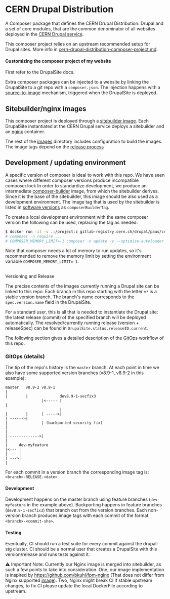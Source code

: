 # CERN Drupal Distribution

A Composer package that defines the CERN Drupal Distribution: Drupal and a set of core modules,
that are the common denominator of all websites deployed in the [CERN Drupal service](https://drupal.cern.ch).

This composer project relies on an upstream recommended setup for Drupal sites.
More info in [cern-drupal-distribution-composer-project.md](cern-drupal-distribution-composer-project.md).

#### Customizing the composer project of my website

First refer to the DrupalSite docs.

Extra composer packages can be injected to a website by linking the DrupalSite to a git repo with a `composer.json`.
The injection happens with a [source-to-image](images/s2i) mechanism, triggered when the DrupalSite is deployed.

## Sitebuilder/nginx images

This composer project is deployed through a [sitebuilder image](images/Dockerfile-sitebuilder).
Each DrupalSite instantiated at the CERN Drupal service deploys a sitebuilder and an [nginx](images/nginx/Dockerfile) container.

The rest of the [images](images) directory includes configuration to build the images.
The image tags depend on the [release process](#release)

## Development / updating environment

A specific version of composer is ideal to work with this repo. We have seen cases where different composer versions produce incompatible composer.lock
In order to standardize development, we produce an intermediate [composer-builder](images/Dockerfile-composerbuilder) image, from which the sitebuilder derives.
Since it is the base of the sitebuilder, this image should be also used as a development environment.
The image tag that is used by the sitebuilder is listed in [software versions](images/softwareVersions) as `composerBuilderTag`.

To create a local development environment with the same composer version the following can be used, replacing the tag as needed:

```bash
$ docker run -it -v .:/project:z gitlab-registry.cern.ch/drupal/paas/cern-drupal-distribution/composer-builder:v9.2-1-RELEASE-2021.11.04T14-02-53Z
# composer -n require ...
# COMPOSER_MEMORY_LIMIT=-1 composer -n update -v --optimize-autoloader --with-dependencies
```

Note that composer needs a lot of memory to run updates, so it's recommended to remove the memory limit
by setting the environment variable `COMPOSER_MEMORY_LIMIT=-1`.

## <h2 id="release"></h2> Versioning and Release

The precise contents of the images currently running a Drupal site can be linked to this repo.
Each branch in this repo starting with the letter `v*` is a stable version branch.
The branch's name corresponds to the `spec.version.name` field in the DrupalSite.

For a standard user, this is all that is needed to instantiate the Drupal site: the latest release (commit)
of the specified branch will be deployed automatically.
The resolved/currently running release (version + releaseSpec) can be found in `DrupalSite.status.releaseID.current`.

The following section gives a detailed description of the GitOps workflow of this repo.

### GitOps (details)

The tip of the repo's history is the `master` branch.
At each point in time we also have some supported version branches (v8.9-1, v8.9-2 in this example):

```
master   v8.9-2 v8.9-1
|
|        |              dev8.9-1-secfix3
                |<----- |
|
                        |
|        |      | ----->|
| ------>|
|               | (backported security fix)
|
|
| ------------->|
|
|     dev-myfeature
|<--- |
|     |
| --->|
|
```

For each commit in a version branch the corresponding image tag is: `<branch>-RELEASE.<date>`

#### Development

Development happens on the master branch using feature branches (`dev-myfeature` in the example above).
Backporting happens in feature branches (`dev8.9-1-secfix3`) that branch out from the version branches.
Each non-version branch produces image tags with each commit of the format `<branch>-<commit-sha>`.

#### Testing

Eventually, CI should run a test suite for every commit against the drupal-stg cluster.
CI should be a normal user that creates a DrupalSite with this version/release and runs tests against it.

 ⚠️  Important Note:
 Currently our Nginx image is merged into sitebuilder, as such a few points to
 take into consideration.
 One, our image implementation is inspired by https://github.com/bkuhl/fpm-nginx (That does not differ from Nginx supported [image](https://github.com/nginxinc/docker-nginx/blob/master/stable/alpine/Dockerfile)).
 Two, Nginx might break CI if stable upstream changes, to fix CI please update the local DockerFile according to upstream.

